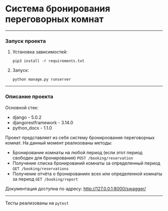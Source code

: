 # Система бронирования переговорных комнат

---
### Запуск проекта

1. Установка зависимостей:

    ```  
    pip3 install -r requirements.txt  
    ```
   
2. Запуск:
    ```
    python manage.py runserver
    ```
---

### Описание проекта

Основной стек:

- django - 5.0.2
- djangorestframework - 3.14.0
- python_docx - 1.1.0

Проект представляет из себя систему бронироования переговорных комнат.
На данный момент реализованы методы:

- Бронирование комнаты на любой период (если этот период свободен для бронирования)
```POST /booking/reservation```
- Получение списка бронирований комнаты за определенный период
```GET /booking/reservations```
- Получение отчёта о бронированиях всех или определенной комнаты за период
```GET /booking/report```


Документация доступна по адресу: http://127.0.0.1:8000/swagger/

---
Тесты реализованы на `pytest`



